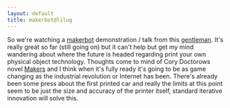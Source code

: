 ```yaml
---
layout: default
title: makerbot@lilug
---
```


So we're watching a [makerbot](www.makerbot.com) demonstration / talk from this [gentleman](http://softsolder.com). It's really great so far (still going on) but it can't help but get my mind wandering about where the future is headed regarding print your own physical object technology. Thoughts come to mind of Cory Doctorows novel [Makers](http://craphound.com/makers/) and I think when it's fully ready it's going to be as game changing as the industrial revolution or Internet has been. There's already been some press about the first printed car and really the limits at this point seem to be just the size and accuracy of the printer itself, standard iterative innovation will solve this.

